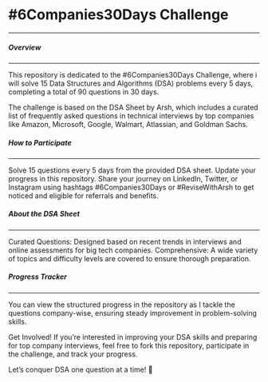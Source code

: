 <h1>#6Companies30Days Challenge</h1><hr>

<h5>Overview</h5><hr>
This repository is dedicated to the #6Companies30Days Challenge, where i will solve 15 Data Structures and Algorithms (DSA) problems every 5 days, completing a total of 90 questions in 30 days.

The challenge is based on the DSA Sheet by Arsh, which includes a curated list of frequently asked questions in technical interviews by top companies like Amazon, Microsoft, Google, Walmart, Atlassian, and Goldman Sachs.

<h5>How to Participate</h5><hr>
Solve 15 questions every 5 days from the provided DSA sheet.
Update your progress in this repository.
Share your journey on LinkedIn, Twitter, or Instagram using hashtags #6Companies30Days or #ReviseWithArsh to get noticed and eligible for referrals and benefits.

<h5>About the DSA Sheet</h5><hr>
Curated Questions: Designed based on recent trends in interviews and online assessments for big tech companies.
Comprehensive: A wide variety of topics and difficulty levels are covered to ensure thorough preparation.

<h5>Progress Tracker</h5><hr>
You can view the structured progress in the repository as I tackle the questions company-wise, ensuring steady improvement in problem-solving skills.

Get Involved!
If you’re interested in improving your DSA skills and preparing for top company interviews, feel free to fork this repository, participate in the challenge, and track your progress.

Let’s conquer DSA one question at a time! 🚀
